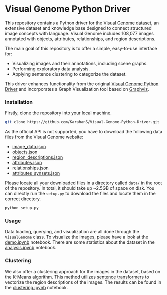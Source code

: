 # Visual Genome Python Driver

This repository contains a Python driver for the [Visual Genome dataset](https://visualgenome.org/), an extensive dataset and knowledge base designed to connect structured image concepts with language. Visual Genome includes 108,077 images annotated with objects, attributes, relationships, and region descriptions.

The main goal of this repository is to offer a simple, easy-to-use interface for:
- Visualizing images and their annotations, including scene graphs.
- Performing exploratory data analysis.
- Applying sentence clustering to categorize the dataset.

This driver enhances functionality from the original [Visual Genome Python Driver](https://github.com/ranjaykrishna/visual_genome_python_driver) and incorporates a Graph Visualization tool based on [Graphviz](https://github.com/ranjaykrishna/GraphViz).


### Installation

Firstly, clone the repository into your local machine.

```bash
git clone https://github.com/KarahanS/Visual-Genome-Python-Driver.git
```

As the official API is not supported, you have to download the following data files from the Visual Genome website:
- [image_data.json](https://homes.cs.washington.edu/~ranjay/visualgenome/data/dataset/image_data.json.zip)
- [objects.json](https://homes.cs.washington.edu/~ranjay/visualgenome/data/dataset/objects.json.zip)
- [region_descriptions.json](https://homes.cs.washington.edu/~ranjay/visualgenome/data/dataset/region_descriptions.json.zip)
- [attributes.json](https://homes.cs.washington.edu/~ranjay/visualgenome/data/dataset/attributes.json.zip)
- [relationships.json](https://homes.cs.washington.edu/~ranjay/visualgenome/data/dataset/relationships.json.zip)
- [attributes_synsets.json](https://homes.cs.washington.edu/~ranjay/visualgenome/data/dataset/attribute_synsets.json.zip)

Please locate all your downloaded files in a directory called `data/` in the root of the repository. In total, it should take up ~2.5GB of space on disk. You can directly run the `setup.py` to download the files and locate them in the correct directory.

```bash
python setup.py
```


### Usage

Data loading, querying, and visualization are all done through the `VisualGenome` class. To visualize the images, please have a look at the [demo.ipynb](https://github.com/KarahanS/Visual-Genome-Python-Driver/blob/main/demo.ipynb) notebook. There are some statistics about the dataset in the [analysis.ipynb](https://github.com/KarahanS/Visual-Genome-Python-Driver/blob/main/analysis.ipynb) notebook.


### Clustering

We also offer a clustering approach for the images in the dataset, based on the K-Means algorithm. This method utilizes [sentence transformers](https://sbert.net/) to vectorize the region descriptions of the images. The results can be found in the [clustering.ipynb](https://github.com/KarahanS/Visual-Genome-Python-Driver/blob/main/clustering.ipynb) notebook.
